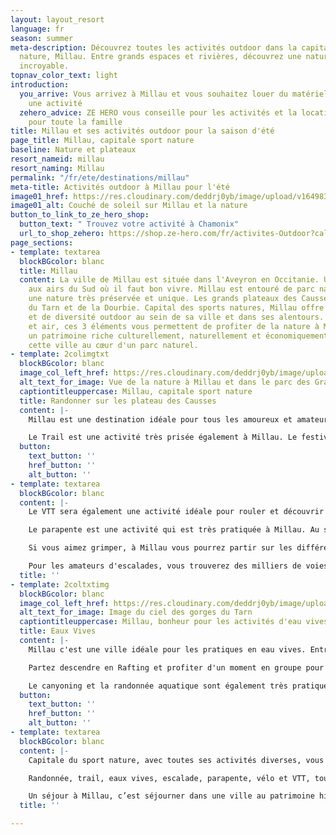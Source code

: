 ```yaml
---
layout: layout_resort
language: fr
season: summer
meta-description: Découvrez toutes les activités outdoor dans la capital des sports
  nature, Millau. Entre grands espaces et rivières, découvrez une nature riche et
  incroyable.
topnav_color_text: light
introduction:
  you_arrive: Vous arrivez à Millau et vous souhaitez louer du matériel ou trouver
    une activité
  zehero_advice: ZE HERO vous conseille pour les activités et la location des équipements
    pour toute la famille
title: Millau et ses activités outdoor pour la saison d'été
page_title: Millau, capitale sport nature
baseline: Nature et plateaux
resort_nameid: millau
resort_naming: Millau
permalink: "/fr/ete/destinations/millau"
meta-title: Activités outdoor à Millau pour l'été
image01_href: https://res.cloudinary.com/deddrj0yb/image/upload/v1649839719/website/resorts/Millau/rowan-heuvel-uEOEpWD1UPg-unsplash.jpg
image01_alt: Couché de soleil sur Millau et la nature
button_to_link_to_ze_hero_shop:
  button_text: " Trouvez votre activité à Chamonix"
  url_to_shop_zehero: https://shop.ze-hero.com/fr/activites-Outdoor?calessonstype=all&catypegenderlistsummer=all&calessonsactivitytype=all&start-date=
page_sections:
- template: textarea
  blockBGcolor: blanc
  title: Millau
  content: La ville de Millau est située dans l'Aveyron en Occitanie. Une petite ville
    aux airs du Sud où il faut bon vivre. Millau est entouré de parc naturel et offre
    une nature très préservée et unique. Les grands plateaux des Causses, les gorges
    du Tarn et de la Dourbie. Capital des sports natures, Millau offre un panel d'activité
    et de diversité outdoor au sein de sa ville et dans ses alentours. Eau, terre
    et air, ces 3 éléments vous permettent de profiter de la nature à Millau. Entre
    un patrimoine riche culturellement, naturellement et économiquement, découvrez
    cette ville au cœur d'un parc naturel.
- template: 2colimgtxt
  blockBGcolor: blanc
  image_col_left_href: https://res.cloudinary.com/deddrj0yb/image/upload/v1649839491/website/resorts/Millau/benjamin-vautier-d5EcyDvTi_I-unsplash.jpg
  alt_text_for_image: Vue de la nature à Millau et dans le parc des Grands Causses
  captiontitleuppercase: Millau, capitale sport nature
  title: Randonner sur les plateau des Causses
  content: |-
    Millau est une destination idéale pour tous les amoureux et amateurs de la randonnée et de la marche. Découvrez des centaines de sentiers et des centaines de kilomètres de sentier balisées afin de découvrir le parc naturel régional des Grands Causses. Mais c'est également dans les gorges du Tarn, de la Jonte et de la Dourbie que vous pourrez aussi randonner et découvrir des paysages façonnés par l'eau où la végétation sera incroyable. Partez à la rencontre des troupeaux, des plateaux des causses et ses sommets, des villages troglodytiques, du viaduc de Millau. Vous pourrez également observer les vautours et autres rapaces voler au-dessus de votre tête. Explorez les sentiers du plus grand labyrinthe rocheux d'Europe à Montpellier le Vieux. Il existe énormément de circuits et d'itinérances, tout comme de nombreux GR. Un guide vous permettra de vous faire découvrir ce territoire riche et préservé, de vous apporter toutes les connaissances de cette nature mais également de son histoire.

    Le Trail est une activité très prisée également à Millau. Le festival des Templiers et ses nombreuses courses sont un événement international dans le milieu du trail. Vous pourrez découvrir les nombreux parcours balisés par la ville de Millau mais également partir faire la reconnaissance des différents parcours. Des coins, des lieux où courir sera seulement plaisir et jeu.
  button:
    text_button: ''
    href_button: ''
    alt_button: ''
- template: textarea
  blockBGcolor: blanc
  content: |-
    Le VTT sera également une activité idéale pour rouler et découvrir l'environnement. Partez rouler sur la grande traversée du massif central ou traverser encore tout le parc naturel régional des Grands Causses ainsi que celui des Cévennes. À Millau, c'est 11 parcours de cross-country qui sont mis à votre disponibilité et pour tous les niveaux de pratique de VTT. Vous découvrirez également 11 parcours enduro à Millau. Pour les amateurs plutôt du bitume, Millau est un endroit parfait également pour rouler à vélo de route et découvrir ses lieux.

    Le parapente est une activité qui est très pratiquée à Millau. Au sommet du Pouncho d’Agast, de Brunas, de Novis, et de la Granède vous permettez de décoller et voler au-dessus de Millau et la nature qui l'entoure. Un moment de plénitude et de contemplation devant une nature sauvage et classée au patrimoine de l'UNESCO.

    Si vous aimez grimper, à Millau vous pourrez partir sur les différentes via ferrata. La Via Ferrata de Boofie qui ne vous laissera pas indifférent par ses passages vertigineux, variés. Un moment sportif pour des sensations fortes garanties.

    Pour les amateurs d'escalades, vous trouverez des milliers de voies dans le parc des Causses et des Cévennes. Un choix large pour tous les niveaux et tous les goûts. Les gorges de la Jonte et de la Dourbie sont réputées pour leurs voies d'escalades. Accompagné d'un guide, vous pourrez vous s'initier à l'escalade dans ce cadre naturel.
  title: ''
- template: 2coltxtimg
  blockBGcolor: blanc
  image_col_left_href: https://res.cloudinary.com/deddrj0yb/image/upload/v1649842562/website/resorts/Millau/thomas-de-luze-8x0THHJguiY-unsplash.jpg
  alt_text_for_image: Image du ciel des gorges du Tarn
  captiontitleuppercase: Millau, bonheur pour les activités d'eau vives
  title: Eaux Vives
  content: |-
    Millau c'est une ville idéale pour les pratiques en eau vives. Entre les gorges du Tarn et les gorges de la Dourbie, les différentes activités d'eau vives à Millau seront variées.

    Partez descendre en Rafting et profiter d'un moment en groupe pour partager des sensations fortes en équipe. Pagayez à deux ou tout seul en canoë-kayak pour des randonnées douces ou très sportives en fonction des rapides et de la force de la rivière. Un moyen parfait pour découvrir l'environnement et les paysages, tout en se dépassant physiquement. Vous pourrez également pratiquer l'Hydrospeed, pour un moment encore plus près de l'eau et des courants pour ne faire qu'un avec la rivière.

    Le canyoning et la randonnée aquatique sont également très pratiqué à Millau. Des canyons réputés pour tous les niveaux que vous pourrez découvrir dans les environs de Millau. Découvrez le canyoning du Tapoul, de Bramabiau. Dans la Haute Dourbie, vous pourrez également découvrir le canyon sans matériel pour les personnes préférant s'initier sans obstacles dans cette activité.
  button:
    text_button: ''
    href_button: ''
    alt_button: ''
- template: textarea
  blockBGcolor: blanc
  content: |-
    Capitale du sport nature, avec toutes ses activités diverses, vous pourrez bénéficier à Millau de toutes les activités outdoors pour un séjour sportif et ludique.

    Randonnée, trail, eaux vives, escalade, parapente, vélo et VTT, toutes ces activités sont à vos pieds et directement disponible. Millau c'est aussi le Naturel Games, un rendez-vous international de toutes ces activités outdoors.

    Un séjour à Millau, c’est séjourner dans une ville au patrimoine historique incroyable dans une nature préservé et magique.
  title: ''

---
```

